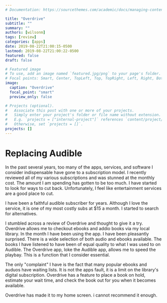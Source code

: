 ```yaml
---
# Documentation: https://sourcethemes.com/academic/docs/managing-content/

title: "Overdrive"
subtitle: ""
summary: ""
authors: [wilsonm]
tags: [review]
categories: [apps]
date: 2019-08-22T21:00:15-0500
lastmod: 2019-08-22T21:00:22-0500
featured: false
draft: false

# Featured image
# To use, add an image named `featured.jpg/png` to your page's folder.
# Focal points: Smart, Center, TopLeft, Top, TopRight, Left, Right, BottomLeft, Bottom, BottomRight.
image:
  caption: "Overdrive"
  focal_point: "smart"
  preview_only: false

# Projects (optional).
#   Associate this post with one or more of your projects.
#   Simply enter your project's folder or file name without extension.
#   E.g. `projects = ["internal-project"]` references `content/project/deep-learning/index.md`.
#   Otherwise, set `projects = []`.
projects: []
---
```


# Replacing Audible

In the past several years, too many of the apps, services, and software I consider indispensable have gone to a subscription model. I recently reviewed all of my various subscriptions and was stunned at the monthly cost. The amount I am spending has gotten to be too much. I have started to look for ways to cut back. Unfortunately, I feel like entertainment services are a good place to cut. 

I have been a faithful audible subscriber for years.  Although I love the service, it is one of my most costly subs at $15 a month. I started to search for alternatives. 

I stumbled across a review of Overdrive and thought to give it a try. Overdrive allows me to checkout ebooks and addio books via my local library. In the month I have been using the app. I have been pleasantly surprised. There is a wide selection of both audio and ebooks available. The books I have listened to have been of equal quality to what I was used to on Audible. The Overdrive app, loke the Audible app, allows me to speed the playbay. This is a function that I consider essential.

The only "complaint" I have is the fact that many popular ebooks and auduos have waiting lists. It is not the apps fault, it is a limit on the library's digital subscription. Overdrive has a feature to place a book on hold, estimate your wait time, and check the book out for you when it becomes available. 

Overdrive has made it to my home screen. i cannot recommend it enough. 

